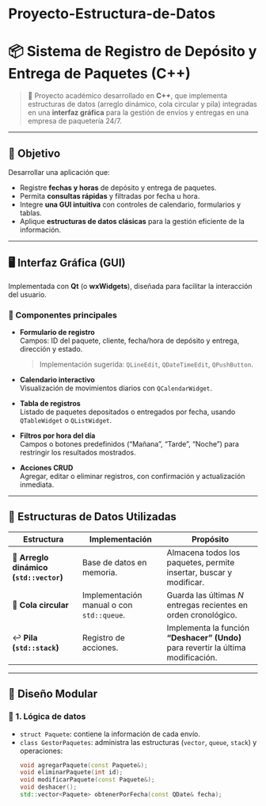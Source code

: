 # Proyecto-Estructura-de-Datos
# 📦 Sistema de Registro de Depósito y Entrega de Paquetes (C++)

> 🧩 Proyecto académico desarrollado en **C++**, que implementa estructuras de datos (arreglo dinámico, cola circular y pila) integradas en una **interfaz gráfica** para la gestión de envíos y entregas en una empresa de paquetería 24/7.

---

## 🚀 Objetivo
Desarrollar una aplicación que:
- Registre **fechas y horas** de depósito y entrega de paquetes.  
- Permita **consultas rápidas** y filtradas por fecha u hora.  
- Integre **una GUI intuitiva** con controles de calendario, formularios y tablas.  
- Aplique **estructuras de datos clásicas** para la gestión eficiente de la información.

---

## 🖥️ Interfaz Gráfica (GUI)
Implementada con **Qt** (o **wxWidgets**), diseñada para facilitar la interacción del usuario.

### 🧾 Componentes principales
- **Formulario de registro**  
  Campos: ID del paquete, cliente, fecha/hora de depósito y entrega, dirección y estado.  
  > Implementación sugerida: `QLineEdit`, `QDateTimeEdit`, `QPushButton`.

- **Calendario interactivo**  
  Visualización de movimientos diarios con `QCalendarWidget`.

- **Tabla de registros**  
  Listado de paquetes depositados o entregados por fecha, usando `QTableWidget` o `QListWidget`.

- **Filtros por hora del día**  
  Campos o botones predefinidos (“Mañana”, “Tarde”, “Noche”) para restringir los resultados mostrados.

- **Acciones CRUD**  
  Agregar, editar o eliminar registros, con confirmación y actualización inmediata.

---

## 🧠 Estructuras de Datos Utilizadas

| Estructura | Implementación | Propósito |
|-------------|----------------|------------|
| 🧮 **Arreglo dinámico (`std::vector`)** | Base de datos en memoria. | Almacena todos los paquetes, permite insertar, buscar y modificar. |
| 🔁 **Cola circular** | Implementación manual o con `std::queue`. | Guarda las últimas *N* entregas recientes en orden cronológico. |
| ↩️ **Pila (`std::stack`)** | Registro de acciones. | Implementa la función **“Deshacer” (Undo)** para revertir la última modificación. |

---

## 🧩 Diseño Modular

### 🧱 1. Lógica de datos
- `struct Paquete`: contiene la información de cada envío.  
- `class GestorPaquetes`: administra las estructuras (`vector`, `queue`, `stack`) y operaciones:  
  ```cpp
  void agregarPaquete(const Paquete&);
  void eliminarPaquete(int id);
  void modificarPaquete(const Paquete&);
  void deshacer();
  std::vector<Paquete> obtenerPorFecha(const QDate& fecha);
